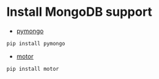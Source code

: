 # Install MongoDB support

* [pymongo](https://pymongo.readthedocs.io/)

```
pip install pymongo
```

* [motor](https://motor.readthedocs.io/)

```
pip install motor
```


